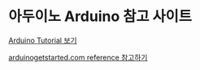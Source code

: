 # 아두이노 Arduino 참고 사이트

[Arduino Tutorial 보기](https://www.ladyada.net/learn/arduino/lesson4.html)

[arduinogetstarted.com reference 참고하기](https://arduinogetstarted.com/reference/arduino-bitread)

